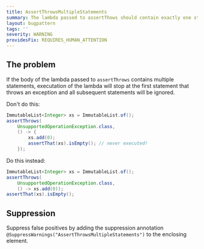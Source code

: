 ```yaml
---
title: AssertThrowsMultipleStatements
summary: The lambda passed to assertThows should contain exactly one statement
layout: bugpattern
tags: ''
severity: WARNING
providesFix: REQUIRES_HUMAN_ATTENTION
---
```


<!--
*** AUTO-GENERATED, DO NOT MODIFY ***
To make changes, edit the @BugPattern annotation or the explanation in docs/bugpattern.
-->

## The problem
If the body of the lambda passed to `assertThrows` contains multiple statements,
executation of the lambda will stop at the first statement that throws an
exception and all subsequent statements will be ignored.

Don't do this:

```java {.bad}
ImmutableList<Integer> xs = ImmutableList.of();
assertThrows(
    UnsupportedOperationException.class,
    () -> {
        xs.add(0);
        assertThat(xs).isEmpty(); // never executed!
    });
```

Do this instead:

```java {.good}
ImmutableList<Integer> xs = ImmutableList.of();
assertThrows(
    UnsupportedOperationException.class,
    () -> xs.add(0));
assertThat(xs).isEmpty();
```

## Suppression
Suppress false positives by adding the suppression annotation `@SuppressWarnings("AssertThrowsMultipleStatements")` to the enclosing element.
